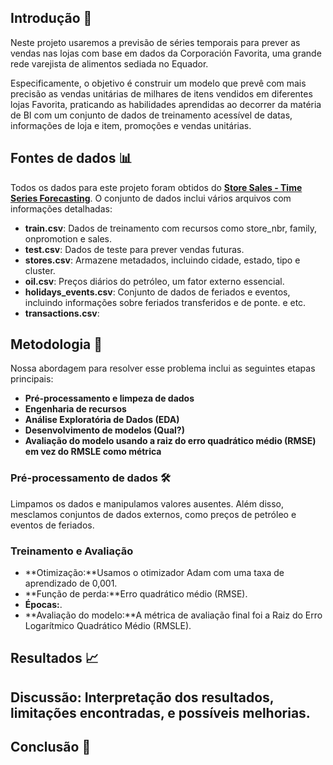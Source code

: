 ## Introdução 📖

Neste projeto usaremos a previsão de séries temporais para prever as vendas nas lojas com base em dados da Corporación Favorita, uma grande rede varejista de alimentos sediada no Equador.

Especificamente, o objetivo é construir um modelo que prevê com mais precisão as vendas unitárias de milhares de itens vendidos em diferentes lojas Favorita, praticando as habilidades aprendidas ao decorrer da matéria de BI com um conjunto de dados de treinamento acessível de datas, informações de loja e item, promoções e vendas unitárias.

## Fontes de dados 📊

Todos os dados para este projeto foram obtidos do [**Store Sales - Time Series Forecasting**](https://www.kaggle.com/competitions/store-sales-time-series-forecasting/data). O conjunto de dados inclui vários arquivos com informações detalhadas:

- **train.csv**: Dados de treinamento com recursos como store_nbr, family, onpromotion e sales.
- **test.csv**: Dados de teste para prever vendas futuras.
- **stores.csv**: Armazene metadados, incluindo cidade, estado, tipo e cluster.
- **oil.csv**: Preços diários do petróleo, um fator externo essencial.
- **holidays_events.csv**: Conjunto de dados de feriados e eventos, incluindo informações sobre feriados transferidos e de ponte.
e etc.
- **transactions.csv**: 



## Metodologia 🚀

Nossa abordagem para resolver esse problema inclui as seguintes etapas principais:
- **Pré-processamento e limpeza de dados**
- **Engenharia de recursos**
- **Análise Exploratória de Dados (EDA)**
- **Desenvolvimento de modelos (Qual?)**
- **Avaliação do modelo usando a raiz do erro quadrático médio (RMSE) em vez do RMSLE como métrica**

### Pré-processamento de dados 🛠️

Limpamos os dados e manipulamos valores ausentes. Além disso, mesclamos conjuntos de dados externos, como preços de petróleo e eventos de feriados.


### Treinamento e Avaliação 

- **Otimização:**Usamos o otimizador Adam com uma taxa de aprendizado de 0,001.
- **Função de perda:**Erro quadrático médio (RMSE).
- **Épocas:**.
- **Avaliação do modelo:**A métrica de avaliação final foi a Raiz do Erro Logarítmico Quadrático Médio (RMSLE).

## Resultados 📈

## Discussão: Interpretação dos resultados, limitações encontradas, e possíveis melhorias.

## Conclusão 🎯

